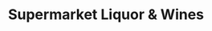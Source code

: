 ---
title: "Supermarket Liquor & Wines"
url: /niagara-falls/supermarket-liquor-and-wines/
shop: alcohol
---